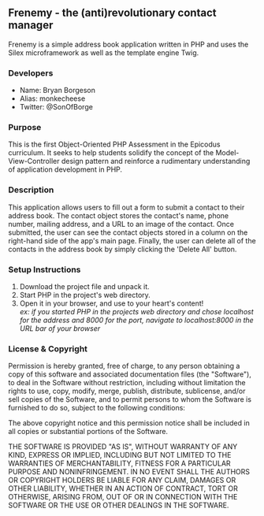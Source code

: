 ## Frenemy - the (anti)revolutionary contact manager

Frenemy is a simple address book application written in PHP and uses the Silex microframework as well as the template engine Twig.


### Developers

* Name: Bryan Borgeson
* Alias: monkecheese
* Twitter: @SonOfBorge


### Purpose

This is the first Object-Oriented PHP Assessment in the Epicodus curriculum.  It seeks to help students solidify the concept of the Model-View-Controller design pattern and reinforce a rudimentary understanding of application development in PHP.


### Description

This application allows users to fill out a form to submit a contact to their address book. The contact object stores the contact's name, phone number, mailing address, and a URL to an image of the contact.  Once submitted, the user can see the contact objects stored in a column on the right-hand side of the app's main page.  Finally, the user can delete all of the contacts in the address book by simply clicking the 'Delete All' button.


### Setup Instructions

1) Download the project file and unpack it.<br />
2) Start PHP in the project's web directory.<br />
3) Open it in your browser, and use to your heart's content!<br />
    *ex: if you started PHP in the projects web directory and chose localhost for the address and 8000 for the port, navigate to localhost:8000 in the URL bar of your browser*


### License & Copyright

Permission is hereby granted, free of charge, to any person obtaining a copy
of this software and associated documentation files (the "Software"), to deal
in the Software without restriction, including without limitation the rights
to use, copy, modify, merge, publish, distribute, sublicense, and/or sell
copies of the Software, and to permit persons to whom the Software is
furnished to do so, subject to the following conditions:

The above copyright notice and this permission notice shall be included in
all copies or substantial portions of the Software.

THE SOFTWARE IS PROVIDED "AS IS", WITHOUT WARRANTY OF ANY KIND, EXPRESS OR
IMPLIED, INCLUDING BUT NOT LIMITED TO THE WARRANTIES OF MERCHANTABILITY,
FITNESS FOR A PARTICULAR PURPOSE AND NONINFRINGEMENT. IN NO EVENT SHALL THE
AUTHORS OR COPYRIGHT HOLDERS BE LIABLE FOR ANY CLAIM, DAMAGES OR OTHER
LIABILITY, WHETHER IN AN ACTION OF CONTRACT, TORT OR OTHERWISE, ARISING FROM,
OUT OF OR IN CONNECTION WITH THE SOFTWARE OR THE USE OR OTHER DEALINGS IN
THE SOFTWARE.
